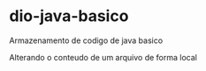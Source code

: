 # dio-java-basico
Armazenamento de codigo de java basico

Alterando o conteudo de um arquivo de forma local